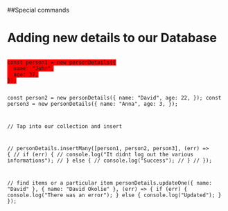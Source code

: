 ##Special commands

<h1>Adding new details to our Database</h1>
<code style="background-color:red">
const person1 = new personDetails({
  name: "John",
  age: 37,
});

const person2 = new personDetails({
name: "David",
age: 22,
});
const person3 = new personDetails({
name: "Anna",
age: 3,
});

// Tap into our collection and insert

// personDetails.insertMany([person1, person2, person3], (err) => {
// if (err) {
// console.log("It didnt log out the various informations");
// } else {
// console.log("Success");
// }
// });

// find items or a particular item
personDetails.updateOne({ name: "David" }, { name: "David Okolie" }, (err) => {
if (err) {
console.log("There was an error");
} else {
console.log("Updated");
}
});

</code>
